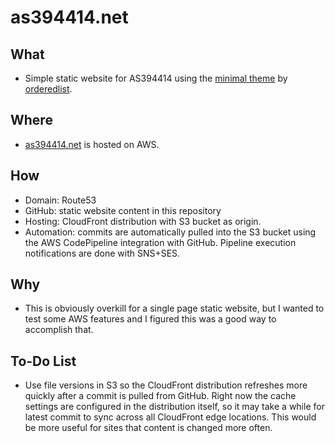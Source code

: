 # as394414.net

## What
- Simple static website for AS394414 using the [minimal theme](https://github.com/orderedlist/minimal) by [orderedlist](https://github.com/orderedlist).

## Where
- [as394414.net](https://as394414.net) is hosted on AWS.

## How
- Domain: Route53
- GitHub: static website content in this repository
- Hosting: CloudFront distribution with S3 bucket as origin.
- Automation: commits are automatically pulled into the S3 bucket using the AWS CodePipeline integration with GitHub. Pipeline execution notifications are done with SNS+SES.

## Why
- This is obviously overkill for a single page static website, but I wanted to test some AWS features and I figured this was a good way to accomplish that.

## To-Do List
- Use file versions in S3 so the CloudFront distribution refreshes more quickly after a commit is pulled from GitHub. Right now the cache settings are configured in the distribution itself, so it may take a while for latest commit to sync across all CloudFront edge locations. This would be more useful for sites that content is changed more often.

